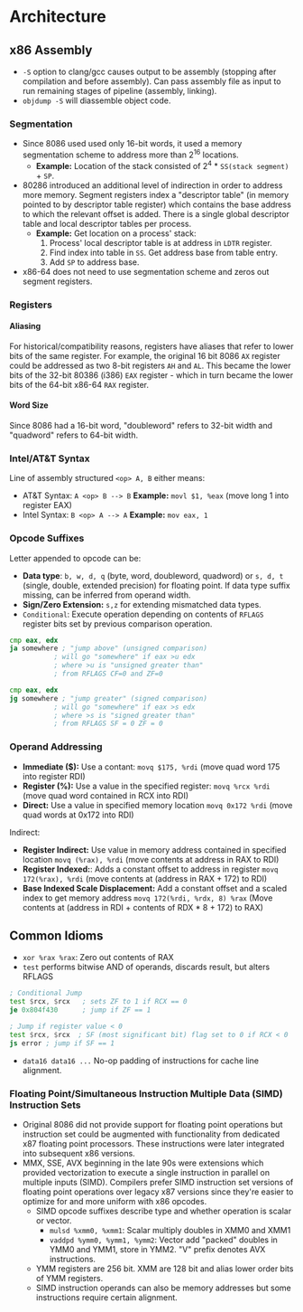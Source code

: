# Architecture

## x86 Assembly

* `-S` option to clang/gcc causes output to be assembly (stopping after compilation and before assembly).  Can pass assembly file as input to run remaining stages of pipeline (assembly, linking).
* `objdump -S` will diassemble object code.
### Segmentation
* Since 8086 used used only 16-bit words, it used a memory segmentation scheme to address more than 2<sup>16</sup> locations.
  * **Example:** Location of the stack consisted of 2<sup>4</sup> * `SS(stack segment)` + `SP`.
* 80286 introduced an additional level of indirection in order to address more memory.  Segment registers index a "descriptor table" (in memory pointed to by descriptor table register) which contains the base address to which the relevant offset is added.  There is a single global descriptor table and local descriptor tables per process.
  * **Example:** Get location on a process' stack:
      1. Process' local descriptor table is at address in `LDTR` register.
      2. Find index into table in `SS`.  Get address base from table entry.
      3. Add `SP` to address base.
* x86-64 does not need to use segmentation scheme and zeros out segment registers.
### Registers
#### Aliasing
For historical/compatibility reasons, registers have aliases that refer to lower bits of the same register.  For example, the original 16 bit 8086 `AX` register could be addressed as two 8-bit registers `AH` and `AL`.  This became the lower bits of the 32-bit 80386 (i386) `EAX` register - which in turn became the lower bits of the 64-bit x86-64 `RAX` register.
#### Word Size
Since 8086 had a 16-bit word, "doubleword" refers to 32-bit width and "quadword" refers to 64-bit width.
### Intel/AT&T Syntax
Line of assembly structured `<op> A, B` either means:
  * AT&T Syntax: `A <op> B --> B`  **Example:** `movl $1, %eax` (move long 1 into register EAX)
  * Intel Syntax: `B <op> A --> A`  **Example:** `mov eax, 1`
### Opcode Suffixes
Letter appended to opcode can be:
  * **Data type**: `b, w, d, q` (byte, word, doubleword, quadword) or `s, d, t` (single, double, extended precision) for floating point.  If data type suffix missing, can be inferred from operand width.
  * **Sign/Zero Extension:** `s,z` for extending mismatched data types.
  * `Conditional`: Execute operation depending on contents of `RFLAGS` register bits set by previous comparison operation.
  ```asm
cmp eax, edx
ja somewhere ; "jump above" (unsigned comparison)
             ; will go "somewhere" if eax >u edx
             ; where >u is "unsigned greater than"
             ; from RFLAGS CF=0 and ZF=0

cmp eax, edx
jg somewhere ; "jump greater" (signed comparison)
             ; will go "somewhere" if eax >s edx
             ; where >s is "signed greater than"
             ; from RFLAGS SF = 0 ZF = 0
  ```
### Operand Addressing
* **Immediate ($):** Use a contant: `movq $175, %rdi` (move quad word 175 into register RDI)
* **Register (%):** Use a value in the specified register: `movq %rcx %rdi` (move quad word contained in RCX into RDI)
* **Direct:** Use a value in specified memory location `movq 0x172 %rdi` (move quad words at 0x172 into RDI)

Indirect:
* **Register Indirect:** Use value in memory address contained in specified location `movq (%rax), %rdi` (move contents at address in RAX to RDI)
* **Register Indexed:**: Adds a constant offset to address in register `movq 172(%rax), %rdi` (move contents at (address in RAX + 172) to RDI)
* **Base Indexed Scale Displacement:** Add a constant offset and a scaled index to get memory address `movq 172(%rdi, %rdx, 8) %rax` (Move contents at (address in RDI + contents of RDX * 8 + 172) to RAX)
## Common Idioms
* `xor %rax %rax`: Zero out contents of RAX
* `test` performs bitwise AND of operands, discards result, but alters RFLAGS
```asm
; Conditional Jump
test $rcx, $rcx   ; sets ZF to 1 if RCX == 0
je 0x804f430      ; jump if ZF == 1

; Jump if register value < 0
test $rcx, $rcx  ; SF (most significant bit) flag set to 0 if RCX < 0
js error ; jump if SF == 1
```
* `data16 data16 ...` No-op padding of instructions for cache line alignment.
### Floating Point/Simultaneous Instruction Multiple Data (SIMD) Instruction Sets
* Original 8086 did not provide support for floating point operations but instruction set could be augmented with functionality from dedicated x87 floating point processors.  These instructions were later integrated into subsequent x86 versions.
* MMX, SSE, AVX beginning in the late 90s were extensions which provided vectorization to execute a single instruction in parallel on multiple inputs (SIMD).  Compilers prefer SIMD instruction set versions of floating point operations over legacy x87 versions since they're easier to optimize for and more uniform with x86 opcodes.
  * SIMD opcode suffixes describe type and whether operation is scalar or vector.
    * `mulsd %xmm0, %xmm1`: Scalar multiply doubles in XMM0 and XMM1
    * `vaddpd %ymm0, %ymm1, %ymm2`: Vector add "packed" doubles in YMM0 and YMM1, store in YMM2.  "V" prefix denotes AVX instructions.
  * YMM registers are 256 bit.  XMM are 128 bit and alias lower order bits of YMM registers.
  * SIMD instruction operands can also be memory addresses but some instructions require certain alignment.

